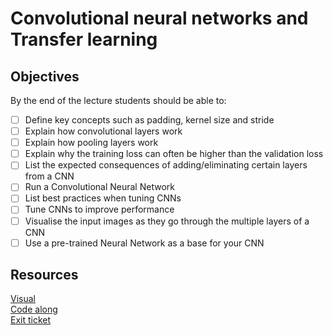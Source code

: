 # Convolutional neural networks and Transfer learning


## Objectives
By the end of the lecture students should be able to:

* [ ] Define key concepts such as padding, kernel size and stride
* [ ] Explain how convolutional layers work
* [ ] Explain how pooling layers work
* [ ] Explain why the training loss can often be higher than the validation loss
* [ ] List the expected consequences of adding/eliminating certain layers from a CNN
* [ ] Run a Convolutional Neural Network
* [ ] List best practices when tuning CNNs
* [ ] Tune CNNs to improve performance
* [ ] Visualise the input images as they go through the multiple layers of a CNN
* [ ] Use a pre-trained Neural Network as a base for your CNN

## Resources

[Visual](https://cs231n.github.io/convolutional-networks/#conv)<br>
[Code along](https://github.com/learn-co-students/convolutional-neural-networks-dsc/blob/master/CNNs.ipynb)<br>
[Exit ticket](https://forms.gle/Nxq9ShzmNLk5GiJy5)<br>
